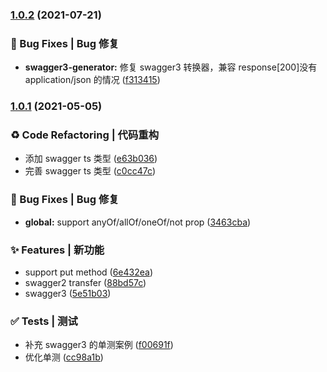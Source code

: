 ### [1.0.2](https://github.com/jackson-yyy/swagger2schema/compare/v1.0.1...v1.0.2) (2021-07-21)

### 🐛 Bug Fixes | Bug 修复

- **swagger3-generator:** 修复 swagger3 转换器，兼容 response[200]没有 application/json 的情况 ([f313415](https://github.com/jackson-yyy/swagger2schema/commit/f3134154d0aa5491b869a97d26a9743f1c266714))

### [1.0.1](https://github.com/jackson-yyy/swagger2schema/compare/v1.0.1...v1.0.2) (2021-05-05)

### ♻ Code Refactoring | 代码重构

- 添加 swagger ts 类型 ([e63b036](https://github.com/jackson-yyy/swagger2schema/commit/e63b03693ef4c2fd85542c28aced025230f22f7f))
- 完善 swagger ts 类型 ([c0cc47c](https://github.com/jackson-yyy/swagger2schema/commit/c0cc47c1aceb51c9174c76f09fce7938b3861286))

### 🐛 Bug Fixes | Bug 修复

- **global:** support anyOf/allOf/oneOf/not prop ([3463cba](https://github.com/jackson-yyy/swagger2schema/commit/3463cba9eeabcabe71ac6fe149b3c20cb1a371c5))

### ✨ Features | 新功能

- support put method ([6e432ea](https://github.com/jackson-yyy/swagger2schema/commit/6e432ea1dba04adc6d96b1f04e712e3c0c58c00f))
- swagger2 transfer ([88bd57c](https://github.com/jackson-yyy/swagger2schema/commit/88bd57caa88bb88f865ff9b3571ce0e0f81a7235))
- swagger3 ([5e51b03](https://github.com/jackson-yyy/swagger2schema/commit/5e51b03be04906dc267814edab7764ed1e8a4532))

### ✅ Tests | 测试

- 补充 swagger3 的单测案例 ([f00691f](https://github.com/jackson-yyy/swagger2schema/commit/f00691f6ebfccb0bc24753fa1bb176e293c00af0))
- 优化单测 ([cc98a1b](https://github.com/jackson-yyy/swagger2schema/commit/cc98a1b12dd6a0b9632c5064ffd6d71834aecca7))
